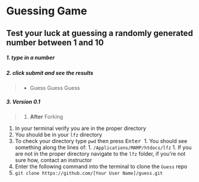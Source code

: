 # Guessing Game

## Test your luck at guessing a randomly generated number between 1 and 10

##### 1. type in a number

##### 2. click submit and see the results

>- Guess Guess Guess

##### 3. Version 0.1
>1. **After** Forking
1. In your terminal verify you are in the proper directory
  1. You should be in your `lfz` directory
  1. To check your directory type `pwd` then press <kbd>Enter </kbd>
    1. You should see something along the lines of:
    1. `/Applications/MAMP/htdocs/lfz`
    1. If you are not in the proper directory navigate to the `lfz` folder, if you're not sure how, contact an instructor
1. Enter the following command into the terminal to clone the `Guess` repo
  1. `git clone https://github.com/[Your User Name]/guess.git`
